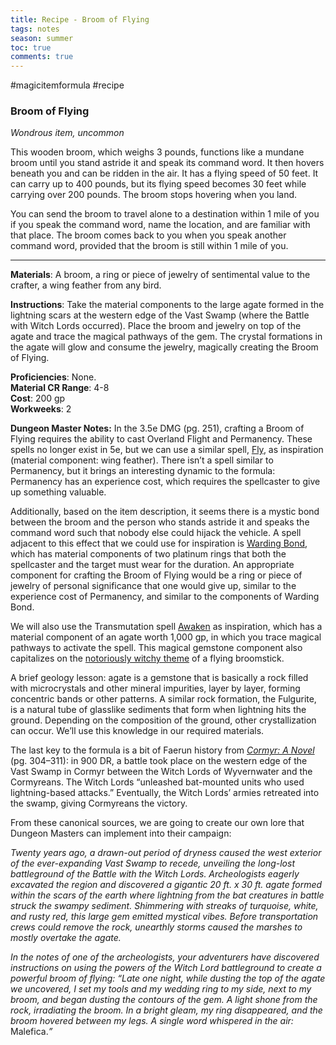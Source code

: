 ---title: Recipe - Broom of Flyingtags: notesseason: summertoc: truecomments: true---
#magicitemformula #recipe 
### Broom of Flying

_Wondrous item, uncommon_  

This wooden broom, which weighs 3 pounds, functions like a mundane broom until you stand astride it and speak its command word. It then hovers beneath you and can be ridden in the air. It has a flying speed of 50 feet. It can carry up to 400 pounds, but its flying speed becomes 30 feet while carrying over 200 pounds. The broom stops hovering when you land.

You can send the broom to travel alone to a destination within 1 mile of you if you speak the command word, name the location, and are familiar with that place. The broom comes back to you when you speak another command word, provided that the broom is still within 1 mile of you.

---

**Materials**: A broom, a ring or piece of jewelry of sentimental value to the crafter, a wing feather from any bird.

**Instructions**: Take the material components to the large agate formed in the lightning scars at the western edge of the Vast Swamp (where the Battle with Witch Lords occurred). Place the broom and jewelry on top of the agate and trace the magical pathways of the gem. The crystal formations in the agate will glow and consume the jewelry, magically creating the Broom of Flying.

**Proficiencies**: None.  
**Material CR Range**: 4-8  
**Cost**: 200 gp  
**Workweeks**: 2

**Dungeon Master Notes:** In the 3.5e DMG (pg. 251), crafting a Broom of Flying requires the ability to cast Overland Flight and Permanency. These spells no longer exist in 5e, but we can use a similar spell, [Fly](https://www.dndbeyond.com/spells/fly), as inspiration (material component: wing feather). There isn’t a spell similar to Permanency, but it brings an interesting dynamic to the formula: Permanency has an experience cost, which requires the spellcaster to give up something valuable.   

Additionally, based on the item description, it seems there is a mystic bond between the broom and the person who stands astride it and speaks the command word such that nobody else could hijack the vehicle. A spell adjacent to this effect that we could use for inspiration is [Warding Bond](https://www.dndbeyond.com/spells/warding-bond), which has material components of two platinum rings that both the spellcaster and the target must wear for the duration. An appropriate component for crafting the Broom of Flying would be a ring or piece of jewelry of personal significance that one would give up, similar to the experience cost of Permanency, and similar to the components of Warding Bond.   

We will also use the Transmutation spell [Awaken](https://www.dndbeyond.com/spells/awaken) as inspiration, which has a material component of an agate worth 1,000 gp, in which you trace magical pathways to activate the spell. This magical gemstone component also capitalizes on the [notoriously witchy theme](https://www.flutesloot.com/5e-guide-to-playing-a-witch/) of a flying broomstick.  

A brief geology lesson: agate is a gemstone that is basically a rock filled with microcrystals and other mineral impurities, layer by layer, forming concentric bands or other patterns. A similar rock formation, the Fulgurite, is a natural tube of glasslike sediments that form when lightning hits the ground. Depending on the composition of the ground, other crystallization can occur. We’ll use this knowledge in our required materials.  

The last key to the formula is a bit of Faerun history from [_Cormyr: A Novel_](https://forgottenrealms.fandom.com/wiki/Battle_with_the_Witch_Lords) (pg. 304–311): in 900 DR, a battle took place on the western edge of the Vast Swamp in Cormyr between the Witch Lords of Wyvernwater and the Cormyreans. The Witch Lords “unleashed bat-mounted units who used lightning-based attacks.” Eventually, the Witch Lords’ armies retreated into the swamp, giving Cormyreans the victory.   

From these canonical sources, we are going to create our own lore that Dungeon Masters can implement into their campaign:  

_Twenty years ago, a drawn-out period of dryness caused the west exterior of the ever-expanding Vast Swamp to recede, unveiling the long-lost battleground of the Battle with the Witch Lords. Archeologists eagerly excavated the region and discovered a gigantic 20 ft. x 30 ft. agate formed within the scars of the earth where lightning from the bat creatures in battle struck the swampy sediment. Shimmering with streaks of turquoise, white, and rusty red, this large gem emitted mystical vibes. Before transportation crews could remove the rock, unearthly storms caused the marshes to mostly overtake the agate._

_In the notes of one of the archeologists, your adventurers have discovered instructions on using the powers of the Witch Lord battleground to create a powerful broom of flying: “Late one night, while dusting the top of the agate we uncovered, I set my tools and my wedding ring to my side, next to my broom, and began dusting the contours of the gem. A light shone from the rock, irradiating the broom. In a bright gleam, my ring disappeared, and the broom hovered between my legs. A single word whispered in the air:_ Malefica._”_
